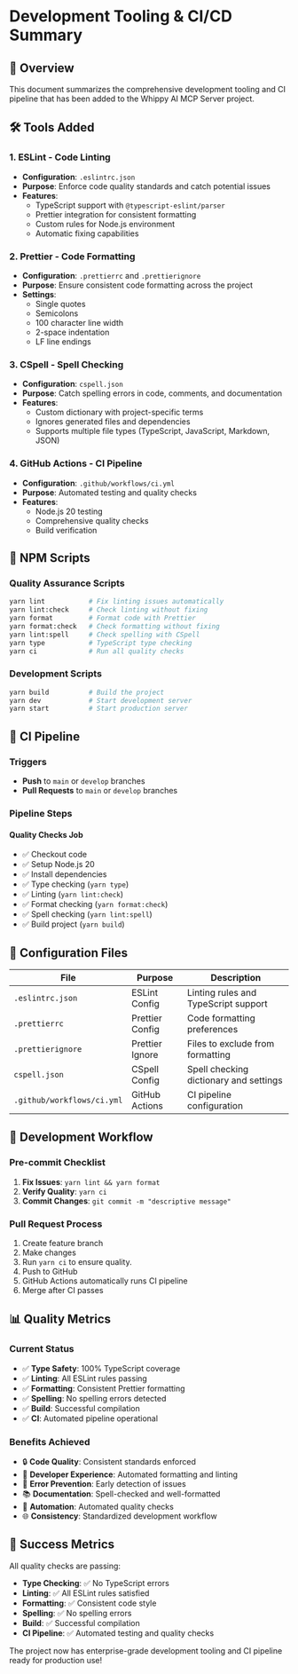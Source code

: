# Development Tooling & CI/CD Summary

## 🎯 Overview

This document summarizes the comprehensive development tooling and CI pipeline that has been added to the Whippy AI MCP Server project.

## 🛠️ Tools Added

### 1. **ESLint** - Code Linting

- **Configuration**: `.eslintrc.json`
- **Purpose**: Enforce code quality standards and catch potential issues
- **Features**:
  - TypeScript support with `@typescript-eslint/parser`
  - Prettier integration for consistent formatting
  - Custom rules for Node.js environment
  - Automatic fixing capabilities

### 2. **Prettier** - Code Formatting

- **Configuration**: `.prettierrc` and `.prettierignore`
- **Purpose**: Ensure consistent code formatting across the project
- **Settings**:
  - Single quotes
  - Semicolons
  - 100 character line width
  - 2-space indentation
  - LF line endings

### 3. **CSpell** - Spell Checking

- **Configuration**: `cspell.json`
- **Purpose**: Catch spelling errors in code, comments, and documentation
- **Features**:
  - Custom dictionary with project-specific terms
  - Ignores generated files and dependencies
  - Supports multiple file types (TypeScript, JavaScript, Markdown, JSON)

### 4. **GitHub Actions** - CI Pipeline

- **Configuration**: `.github/workflows/ci.yml`
- **Purpose**: Automated testing and quality checks
- **Features**:
  - Node.js 20 testing
  - Comprehensive quality checks
  - Build verification

## 📜 NPM Scripts

### Quality Assurance Scripts

```bash
yarn lint           # Fix linting issues automatically
yarn lint:check     # Check linting without fixing
yarn format         # Format code with Prettier
yarn format:check   # Check formatting without fixing
yarn lint:spell     # Check spelling with CSpell
yarn type           # TypeScript type checking
yarn ci             # Run all quality checks
```

### Development Scripts

```bash
yarn build          # Build the project
yarn dev            # Start development server
yarn start          # Start production server
```

## 🔄 CI Pipeline

### Triggers

- **Push** to `main` or `develop` branches
- **Pull Requests** to `main` or `develop` branches

### Pipeline Steps

#### **Quality Checks Job**

- ✅ Checkout code
- ✅ Setup Node.js 20
- ✅ Install dependencies
- ✅ Type checking (`yarn type`)
- ✅ Linting (`yarn lint:check`)
- ✅ Format checking (`yarn format:check`)
- ✅ Spell checking (`yarn lint:spell`)
- ✅ Build project (`yarn build`)

## 🔧 Configuration Files

| File                       | Purpose         | Description                            |
| -------------------------- | --------------- | -------------------------------------- |
| `.eslintrc.json`           | ESLint Config   | Linting rules and TypeScript support   |
| `.prettierrc`              | Prettier Config | Code formatting preferences            |
| `.prettierignore`          | Prettier Ignore | Files to exclude from formatting       |
| `cspell.json`              | CSpell Config   | Spell checking dictionary and settings |
| `.github/workflows/ci.yml` | GitHub Actions  | CI pipeline configuration              |

## 🚀 Development Workflow

### Pre-commit Checklist

1. **Fix Issues**: `yarn lint && yarn format`
2. **Verify Quality**: `yarn ci`
3. **Commit Changes**: `git commit -m "descriptive message"`

### Pull Request Process

1. Create feature branch
2. Make changes
3. Run `yarn ci` to ensure quality.
4. Push to GitHub
5. GitHub Actions automatically runs CI pipeline
6. Merge after CI passes

## 📊 Quality Metrics

### Current Status

- ✅ **Type Safety**: 100% TypeScript coverage
- ✅ **Linting**: All ESLint rules passing
- ✅ **Formatting**: Consistent Prettier formatting
- ✅ **Spelling**: No spelling errors detected
- ✅ **Build**: Successful compilation
- ✅ **CI**: Automated pipeline operational

### Benefits Achieved

- 🔒 **Code Quality**: Consistent standards enforced
- 🚀 **Developer Experience**: Automated formatting and linting
- 🐛 **Error Prevention**: Early detection of issues
- 📚 **Documentation**: Spell-checked and well-formatted
- 🔄 **Automation**: Automated quality checks
- 🌐 **Consistency**: Standardized development workflow

## 🎉 Success Metrics

All quality checks are passing:

- **Type Checking**: ✅ No TypeScript errors
- **Linting**: ✅ All ESLint rules satisfied
- **Formatting**: ✅ Consistent code style
- **Spelling**: ✅ No spelling errors
- **Build**: ✅ Successful compilation
- **CI Pipeline**: ✅ Automated testing and quality checks

The project now has enterprise-grade development tooling and CI pipeline ready for production use!
